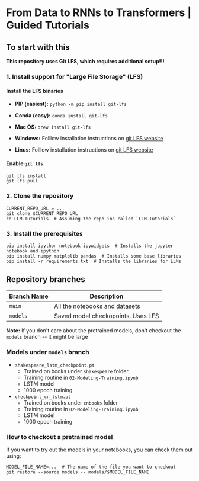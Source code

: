 # From Data to RNNs to Transformers | Guided Tutorials

## To start with this

**This repository uses Git LFS, which requires additional setup!!!**

### 1. Install support for "Large File Storage" (LFS)

#### Install the LFS binaries

* **PIP (easiest):** `python -m pip install git-lfs`
* **Conda (easy):** `conda install git-lfs`

* **Mac OS:** `brew install git-lfs`
* **Windows:** Folllow installation instructions on [git LFS website](https://git-lfs.com/)
* **Linus:**  Folllow installation instructions on [git LFS website](https://git-lfs.com/)

#### Enable `git lfs`

```shell
git lfs install
git lfs pull
```

### 2. Clone the repository

```shell
CURRENT_REPO_URL = ...
git clone $CURRENT_REPO_URL
cd LLM-Tutorials  # Assuming the repo ins called `LLM-Tutorials`
```

### 3. Install the prerequisites

```shell
pip install ipython notebook ipywidgets  # Installs the jupyter notebook and ipython
pip install numpy matplolib pandas  # Installs some base libraries
pip install -r requirements.txt  # Installs the libraries for LLMs
```

## Repository branches

| Branch Name | Description |
|-------------|-------------|
| `main`      | All the notebooks and datasets |
| `models`    | Saved model checkopoints. Uses LFS |

**Note:** If you don't care about the pretrained models, don't checkout the `models` branch -- it might be large

### Models under `models` branch

* `shakespeare_lstm_checkpoint.pt`
    * Trained on books under `shakespeare` folder
    * Training routine in `02-Modeling-Training.ipynb`
    * LSTM model
    * 1000 epoch training
* `checkpoint_cn_lstm.pt`
    * Trained on books under `cnbooks` folder
    * Training routine in `02-Modeling-Training.ipynb`
    * LSTM model
    * 1000 epoch training

### How to checkout a pretrained model

If you want to try out the models in your notebooks, you can check them out using:

```shell
MODEL_FILE_NAME=...  # The name of the file you want to checkout
git restore --source models -- models/$MODEL_FILE_NAME
```